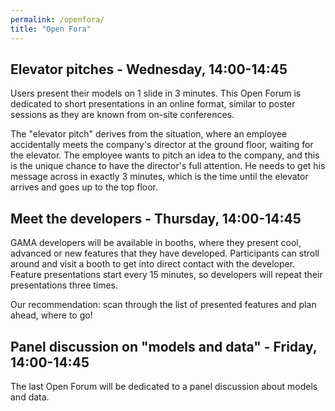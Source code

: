 ```yaml
---
permalink: /openfora/
title: "Open Fora"
---
```


## Elevator pitches - Wednesday, 14:00-14:45

Users present their models on 1 slide in 3 minutes. This Open Forum is dedicated to short presentations in an online format, similar to poster sessions as they are known from on-site conferences. 

The "elevator pitch" derives from the situation, where an employee accidentally meets the company's director at the ground floor, waiting for the elevator. The employee wants to pitch an idea to the company, and this is the unique chance to have the director's full attention. He needs to get his message across in exactly 3 minutes, which is the time until the elevator arrives and goes up to the top floor. 

## Meet the developers - Thursday, 14:00-14:45

GAMA developers will be available in booths, where they present cool, advanced or new features that they have developed. Participants can stroll around and visit a booth to get into direct contact with the developer. Feature presentations start every 15 minutes, so developers will repeat their presentations three times.

Our recommendation: scan through the list of presented features and plan ahead, where to go!

## Panel discussion on "models and data" - Friday, 14:00-14:45

The last Open Forum will be dedicated to a panel discussion about models and data.
